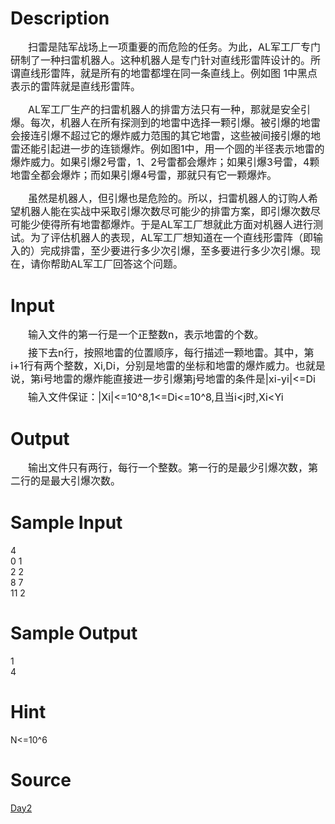 
# Description

<div class="content"><div style="margin: 6pt 0cm 0pt; text-indent: 21pt; line-height: 150%"><span style="font-size: medium">扫雷是陆军战场上一项重要的而危险的任务。为此，AL军工厂专门研制了一种扫雷机器人。这种机器人是专门针对直线形雷阵设计的。所谓直线形雷阵，就是所有的地雷都埋在同一条直线上。例如图 1中黑点表示的雷阵就是直线形雷阵。</span></div>
<div style="margin: 6pt 0cm 0pt; text-indent: 21pt; line-height: 150%"><span style="font-size: medium"><img alt="" src="source/bzoj/2520/img/aHR0cHM6Ly9seWRzeS5jb20vSnVkZ2VPbmxpbmUvdXBsb2FkLzIwMTExMS8xKDUpLmpwZw==.jpg"/></span></div>
<div align="center"></div>
<div style="margin: 6pt 0cm 12pt; text-indent: 21pt; line-height: 150%"><span style="font-size: medium">AL军工厂生产的扫雷机器人的排雷方法只有一种，那就是安全引爆。每次，机器人在所有探测到的地雷中选择一颗引爆。被引爆的地雷会接连引爆不超过它的爆炸威力范围的其它地雷，这些被间接引爆的地雷还能引起进一步的连锁爆炸。例如图1中，用一个圆的半径表示地雷的爆炸威力。如果引爆2号雷，1、2号雷都会爆炸；如果引爆3号雷，4颗地雷全都会爆炸；而如果引爆4号雷，那就只有它一颗爆炸。</span></div>
<div style="margin: 6pt 0cm 12pt; text-indent: 21pt; line-height: 150%"><span style="font-size: medium">虽然是机器人，但引爆也是危险的。所以，扫雷机器人的订购人希望机器人能在实战中采取引爆次数尽可能少的排雷方案，即引爆次数尽可能少使得所有地雷都爆炸。于是AL军工厂想就此方面对机器人进行测试。为了评估机器人的表现，AL军工厂想知道在一个直线形雷阵（即输入的）完成排雷，至少要进行多少次引爆，至多要进行多少次引爆。现在，请你帮助AL军工厂回答这个问题。</span></div></div>

# Input

<div class="content"><div style="margin: 6pt 0cm; text-indent: 21pt; line-height: 150%"><span style="font-size: medium">输入文件的第一行是一个正整数n，表示地雷的个数。</span></div>
<div style="margin: 6pt 0cm; text-indent: 21pt; line-height: 150%"><span style="font-size: medium">接下去n行，按照地雷的位置顺序，每行描述一颗地雷。其中，第i+1行有两个整数，Xi,Di，分别是地雷的坐标和地雷的爆炸威力。也就是说，第i号地雷的爆炸能直接进一步引爆第j号地雷的条件是|xi-yi|&lt;=Di</span></div>
<div style="margin: 6pt 0cm; text-indent: 21pt; line-height: 150%"><span style="font-size: medium">输入文件保证：|Xi|&lt;=10^8,1&lt;=Di&lt;=10^8,且当i&lt;j时,Xi&lt;Yi</span></div></div>

# Output

<div class="content"><p class="MsoPlainText" style="margin: 6pt 0cm 12pt; text-indent: 21pt; line-height: 150%; mso-para-margin-top: .5gd; mso-char-indent-count: 2.0; mso-para-margin-right: 0cm; mso-para-margin-bottom: 1.0gd; mso-para-margin-left: 0cm"><span style="mso-ascii-font-family: &#39;Times New Roman&#39;; mso-hansi-font-family: &#39;Times New Roman&#39;; mso-bidi-font-family: &#39;Times New Roman&#39;"><font face="宋体" size="3">输出文件只有两行，每行一个整数。第一行的是最少引爆次数，第二行的是最大引爆次数。</font></span><span lang="EN-US" style="font-family: &#34;Times New Roman&#34;"><o:p></o:p></span></p></div>

# Sample Input

<div class="content"><span class="sampledata">4<br/>
0 1<br/>
2 2<br/>
8 7<br/>
11 2<br/>
</span></div>

# Sample Output

<div class="content"><span class="sampledata">1<br/>
4<br/>
</span></div>

# Hint

<div class="content"><p></p><p>N&lt;=10^6</p><p></p></div>

# Source

<div class="content"><p><a href="problemset.php?search=Day2">Day2</a></p></div>

